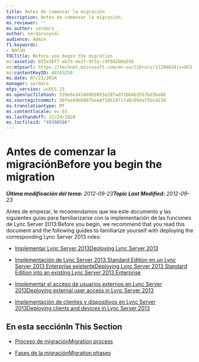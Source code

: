 ```yaml
---
title: Antes de comenzar la migración
description: Antes de comenzar la migración.
ms.reviewer: ''
ms.author: serdars
author: serdarsoysal
audience: Admin
f1.keywords:
- NOCSH
TOCTitle: Before you begin the migration
ms:assetid: 035e38f7-eb75-4e2f-9f3a-c9f942b0a55b
ms:mtpsurl: https://technet.microsoft.com/en-us/library/JJ204634(v=OCS.15)
ms:contentKeyID: 48183259
ms.date: 07/23/2014
manager: serdars
mtps_version: v=OCS.15
ms.openlocfilehash: 539e6ed41489bb093e287ad31b64b3557bd3be80
ms.sourcegitcommit: 36fee89bb887bea4f18b19f17a8c69daf5bc423d
ms.translationtype: MT
ms.contentlocale: es-ES
ms.lasthandoff: 11/24/2020
ms.locfileid: "49398586"
---
```

# <a name="before-you-begin-the-migration"></a><span data-ttu-id="aa145-103">Antes de comenzar la migración</span><span class="sxs-lookup"><span data-stu-id="aa145-103">Before you begin the migration</span></span>

<div data-xmlns="http://www.w3.org/1999/xhtml">

<div class="topic" data-xmlns="http://www.w3.org/1999/xhtml" data-msxsl="urn:schemas-microsoft-com:xslt" data-cs="https://msdn.microsoft.com/">

<div data-asp="https://msdn2.microsoft.com/asp">



</div>

<div id="mainSection">

<div id="mainBody"><span data-ttu-id="aa145-104">

<span> </span></span><span class="sxs-lookup"><span data-stu-id="aa145-104">

<span> </span></span></span>

<span data-ttu-id="aa145-105">_**Última modificación del tema:** 2012-09-23_</span><span class="sxs-lookup"><span data-stu-id="aa145-105">_**Topic Last Modified:** 2012-09-23_</span></span>

<span data-ttu-id="aa145-106">Antes de empezar, le recomendamos que lea este documento y las siguientes guías para familiarizarse con la implementación de las funciones de Lync Server 2013:</span><span class="sxs-lookup"><span data-stu-id="aa145-106">Before you begin, we recommend that you read this document and the following guides to familiarize yourself with deploying the corresponding Lync Server 2013 roles:</span></span>

  - [<span data-ttu-id="aa145-107">Implementar Lync Server 2013</span><span class="sxs-lookup"><span data-stu-id="aa145-107">Deploying Lync Server 2013</span></span>](lync-server-2013-deploying-lync-server.md)

  - [<span data-ttu-id="aa145-108">Implementación de Lync Server 2013 Standard Edition en un Lync Server 2013 Enterprise existente</span><span class="sxs-lookup"><span data-stu-id="aa145-108">Deploying Lync Server 2013 Standard Edition into an existing Lync Server 2013 Enterprise</span></span>](lync-server-2013-deploying-lync-server-2013-standard-edition-into-an-existing-lync-server-2013-enterprise.md)

  - [<span data-ttu-id="aa145-109">Implementar el acceso de usuarios externos en Lync Server 2013</span><span class="sxs-lookup"><span data-stu-id="aa145-109">Deploying external user access in Lync Server 2013</span></span>](lync-server-2013-deploying-external-user-access.md)

  - [<span data-ttu-id="aa145-110">Implementación de clientes y dispositivos en Lync Server 2013</span><span class="sxs-lookup"><span data-stu-id="aa145-110">Deploying clients and devices in Lync Server 2013</span></span>](lync-server-2013-deploying-clients-and-devices.md)

<div>

## <a name="in-this-section"></a><span data-ttu-id="aa145-111">En esta sección</span><span class="sxs-lookup"><span data-stu-id="aa145-111">In This Section</span></span>

  - [<span data-ttu-id="aa145-112">Proceso de migración</span><span class="sxs-lookup"><span data-stu-id="aa145-112">Migration process</span></span>](migration-process.md)

  - [<span data-ttu-id="aa145-113">Fases de la migración</span><span class="sxs-lookup"><span data-stu-id="aa145-113">Migration phases</span></span>](migration-phases.md)

<span data-ttu-id="aa145-114"></div>

</div>

<span> </span>

</div>

</div>

</span><span class="sxs-lookup"><span data-stu-id="aa145-114"></div>

</div>

<span> </span>

</div>

</div>

</span></span></div>

